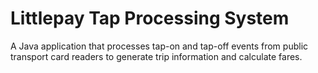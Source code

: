 # Littlepay Tap Processing System

A Java application that processes tap-on and tap-off events from public transport card readers to generate trip information and calculate fares.

